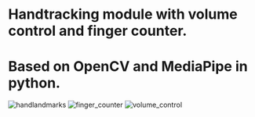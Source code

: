 # Handtracking module with volume control and finger counter.
# Based on OpenCV and MediaPipe in python. 
![handlandmarks](https://user-images.githubusercontent.com/65445812/145710537-0426a574-6782-4012-93bf-1b5ff0387ee9.png)
![finger_counter](https://user-images.githubusercontent.com/65445812/145710604-854e19da-c387-4960-a258-79b6fb720563.png)
![volume_control](https://user-images.githubusercontent.com/65445812/145710656-1854a303-65ac-431e-bdcb-5473dbdda333.png)

